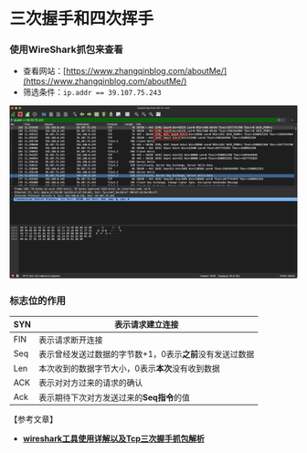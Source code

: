 # 三次握手和四次挥手

### 使用WireShark抓包来查看

* 查看网站：[https://www.zhangqinblog.com/aboutMe/](https://www.zhangqinblog.com/aboutMe/)
* 筛选条件：`ip.addr == 39.107.75.243`

![](<../../.gitbook/assets/image (26).png>)

### 标志位的作用



| SYN | 表示请求建立连接                         |
| --- | -------------------------------- |
| FIN | 表示请求断开连接                         |
| Seq | 表示曾经发送过数据的字节数+1，0表示**之前**没有发送过数据 |
| Len | 本次收到的数据字节大小，0表示**本次**没有收到数据      |
| ACK | 表示对对方过来的请求的确认                    |
| Ack | 表示期待下次对方发送过来的**Seq指令**的值         |

【参考文章】

* ****[**wireshark工具使用详解以及Tcp三次握手抓包解析**](https://blog.csdn.net/Andy\_93/article/details/78220656)****
